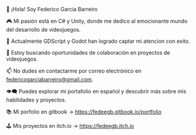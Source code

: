 👋 ¡Hola! Soy Federico Garcia Barreiro

🎮 Mi pasión está en C# y Unity, donde me dedico al emocionante mundo del desarrollo de videojuegos.

🌱 Actualmente GDScript y Godot han logrado captar mi atencion con exito.

💞️ Estoy buscando oportunidades de colaboración en proyectos de videojuegos.

📫 No dudes en contactarme por correo electrónico en federicogarciabarreiro@gmail.com.

👁️‍🗨️ Puedes explorar mi portafolio en español y descubrir más sobre mis habilidades y proyectos.

📚 Mi porfolio en gitbook -> https://fedeegb.gitbook.io/portfolio

🕹️ Mis proyectos en itch.io -> https://fedeegb.itch.io
